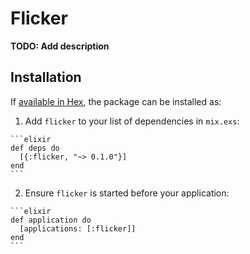 # Flicker

**TODO: Add description**

## Installation

If [available in Hex](https://hex.pm/docs/publish), the package can be installed as:

  1. Add `flicker` to your list of dependencies in `mix.exs`:

    ```elixir
    def deps do
      [{:flicker, "~> 0.1.0"}]
    end
    ```

  2. Ensure `flicker` is started before your application:

    ```elixir
    def application do
      [applications: [:flicker]]
    end
    ```

